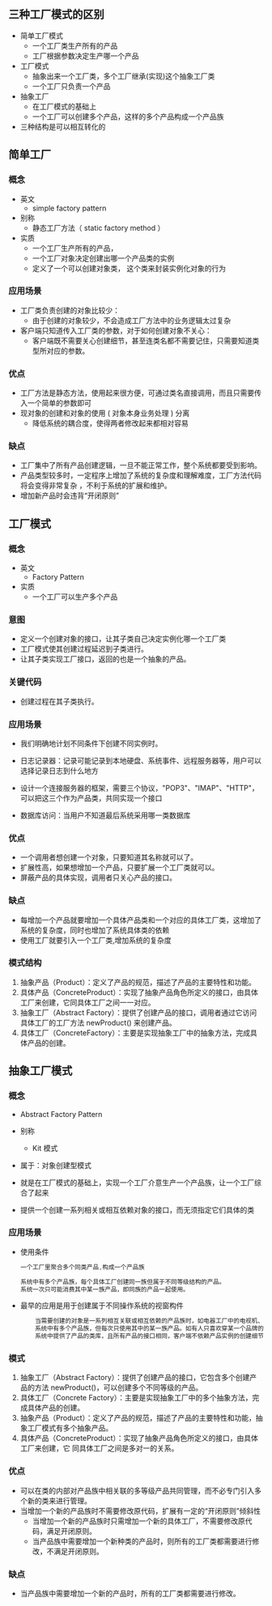 ## 三种工厂模式的区别

*   简单工厂模式
    *   一个工厂类生产所有的产品
    *   工厂根据参数决定生产哪一个产品
*   工厂模式
    *   抽象出来一个工厂类，多个工厂继承(实现)这个抽象工厂类
    *   一个工厂只负责一个产品
*   抽象工厂
    *   在工厂模式的基础上
    *   一个工厂可以创建多个产品，这样的多个产品构成一个产品族
*   三种结构是可以相互转化的



## 简单工厂

### 概念

* 英文
    * simple factory pattern
* 别称
    *   静态工厂方法（ static factory method ）
* 实质
    * 一个工厂生产所有的产品，
    * 一个工厂对象决定创建出哪一个产品类的实例
    * 定义了一个可以创建对象类， 这个类来封装实例化对象的行为

### 应用场景

  *  工厂类负责创建的对象比较少：
     * 由于创建的对象较少，不会造成工厂方法中的业务逻辑太过复杂 
  *  客户端只知道传入工厂类的参数，对于如何创建对象不关心：
     * 客户端既不需要关心创建细节，甚至连类名都不需要记住，只需要知道类型所对应的参数。 

### 优点

*   工厂方法是静态方法，使用起来很方便，可通过类名直接调用，而且只需要传入一个简单的参数即可 
*   现对象的创建和对象的使用 ( 对象本身业务处理 ) 分离
    *   降低系统的耦合度，使得两者修改起来都相对容易

### 缺点

*   工厂集中了所有产品创建逻辑，一旦不能正常工作，整个系统都要受到影响。
*   产品类型较多时，一定程序上增加了系统的复杂度和理解难度，工厂方法代码将会变得非常复杂 ，不利于系统的扩展和维护。
*   增加新产品时会违背“开闭原则”



## 工厂模式

### 概念

*   英文
    *   Factory Pattern
*   实质
    *   一个工厂可以生产多个产品



### 意图

*   定义一个创建对象的接口，让其子类自己决定实例化哪一个工厂类
*   工厂模式使其创建过程延迟到子类进行。
*   让其子类实现工厂接口，返回的也是一个抽象的产品。

### 关键代码

*   创建过程在其子类执行。

### 应用场景

*   我们明确地计划不同条件下创建不同实例时。

*   日志记录器：记录可能记录到本地硬盘、系统事件、远程服务器等，用户可以选择记录日志到什么地方

*   设计一个连接服务器的框架，需要三个协议，"POP3"、"IMAP"、"HTTP"，可以把这三个作为产品类，共同实现一个接口

*   数据库访问：当用户不知道最后系统采用哪一类数据库

    

    



### 优点

*   一个调用者想创建一个对象，只要知道其名称就可以了。  
*   扩展性高，如果想增加一个产品，只要扩展一个工厂类就可以。 
*   屏蔽产品的具体实现，调用者只关心产品的接口。

### 缺点

*   每增加一个产品就要增加一个具体产品类和一个对应的具体工厂类，这增加了系统的复杂度，同时也增加了系统具体类的依赖
*   使用工厂就要引入一个工厂类,增加系统的复杂度

### 模式结构

1.  抽象产品（Product）：定义了产品的规范，描述了产品的主要特性和功能。
2.  具体产品（ConcreteProduct）：实现了抽象产品角色所定义的接口，由具体工厂来创建，它同具体工厂之间一一对应。
3.  抽象工厂（Abstract Factory）：提供了创建产品的接口，调用者通过它访问具体工厂的工厂方法 newProduct() 来创建产品。
4.  具体工厂（ConcreteFactory）：主要是实现抽象工厂中的抽象方法，完成具体产品的创建。



## 抽象工厂模式

### 概念

*   Abstract Factory Pattern 
*   别称

    *  Kit 模式 
*   属于：对象创建型模式
*   就是在工厂模式的基础上，实现一个工厂介意生产一个产品族，让一个工厂综合了起来

*   提供一个创建一系列相关或相互依赖对象的接口，而无须指定它们具体的类 



### 应用场景

*   使用条件

    ```go
    一个工厂里聚合多个同类产品,构成一个产品族
    
    系统中有多个产品族，每个具体工厂创建同一族但属于不同等级结构的产品。
    系统一次只可能消费其中某一族产品，即同族的产品一起使用。
    ```

    

*   最早的应用是用于创建属于不同操作系统的视窗构件

    ```go
        当需要创建的对象是一系列相互关联或相互依赖的产品族时，如电器工厂中的电视机、洗衣机、空调等。
        系统中有多个产品族，但每次只使用其中的某一族产品。如有人只喜欢穿某一个品牌的衣服和鞋。
        系统中提供了产品的类库，且所有产品的接口相同，客户端不依赖产品实例的创建细节和内部结构。
    ```

    

    

### 模式

1.  抽象工厂（Abstract Factory）：提供了创建产品的接口，它包含多个创建产品的方法 newProduct()，可以创建多个不同等级的产品。
2.  具体工厂（Concrete Factory）：主要是实现抽象工厂中的多个抽象方法，完成具体产品的创建。
3.  抽象产品（Product）：定义了产品的规范，描述了产品的主要特性和功能，抽象工厂模式有多个抽象产品。
4.  具体产品（ConcreteProduct）：实现了抽象产品角色所定义的接口，由具体工厂来创建，它 同具体工厂之间是多对一的关系。



### 优点

*   可以在类的内部对产品族中相关联的多等级产品共同管理，而不必专门引入多个新的类来进行管理。
*   当增加一个新的产品族时不需要修改原代码，扩展有一定的“开闭原则”倾斜性
    *   当增加一个新的产品族时只需增加一个新的具体工厂，不需要修改原代码，满足开闭原则。
    *   当产品族中需要增加一个新种类的产品时，则所有的工厂类都需要进行修改，不满足开闭原则。

### 缺点

*   当产品族中需要增加一个新的产品时，所有的工厂类都需要进行修改。





